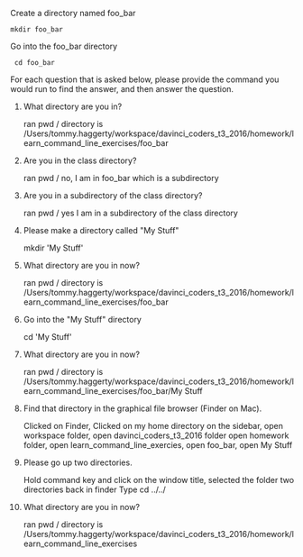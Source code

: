 
Create a directory named foo_bar

    mkdir foo_bar
        
Go into the foo_bar directory

     cd foo_bar
     
For each question that is asked below, please provide the command you would run to find the answer, and then answer the question.

1) What directory are you in?

    ran pwd / directory is /Users/tommy.haggerty/workspace/davinci_coders_t3_2016/homework/learn_command_line_exercises/foo_bar

2) Are you in the class directory?

    ran pwd / no, I am in foo_bar which is a subdirectory
    
3) Are you in a subdirectory of the class directory?
    
    ran pwd / yes I am in a subdirectory of the class directory
    
4) Please make a directory called "My Stuff"

    mkdir 'My Stuff'
    
5) What directory are you in now?

    ran pwd / directory is /Users/tommy.haggerty/workspace/davinci_coders_t3_2016/homework/learn_command_line_exercises/foo_bar
    
6) Go into the "My Stuff" directory
 
    cd 'My Stuff'
 
7) What directory are you in now?
     
    ran pwd / directory is /Users/tommy.haggerty/workspace/davinci_coders_t3_2016/homework/learn_command_line_exercises/foo_bar/My Stuff
      
8) Find that directory in the graphical file browser (Finder on Mac).

    Clicked on Finder, Clicked on my home directory on the sidebar, open workspace folder, open davinci_coders_t3_2016 folder
    open homework folder, open learn_command_line_exercies, open foo_bar, open My Stuff

9) Please go up two directories.

    Hold command key and click on the window title, selected the folder two directories back in finder
    Type cd ../../
    
10) What directory are you in now?
     
    ran pwd / directory is /Users/tommy.haggerty/workspace/davinci_coders_t3_2016/homework/learn_command_line_exercises
